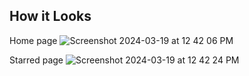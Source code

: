 ## How it Looks

Home page
![Screenshot 2024-03-19 at 12 42 06 PM](https://github.com/darshakeyan/picfolio/assets/61287039/79c9dd33-eed7-4d29-b6d9-1f3f6fd1b643)

Starred page
![Screenshot 2024-03-19 at 12 42 24 PM](https://github.com/darshakeyan/picfolio/assets/61287039/5402e0d2-4fac-4b3f-b851-24f0c9ba8f6c)
